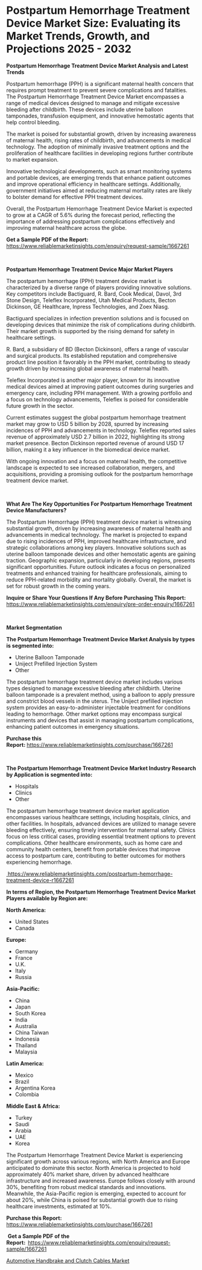 <p><h1>Postpartum Hemorrhage Treatment Device Market Size: Evaluating its Market Trends, Growth, and Projections 2025 - 2032</h1></p><p><strong>Postpartum Hemorrhage Treatment Device Market Analysis and Latest Trends</strong></p>
<p><p>Postpartum hemorrhage (PPH) is a significant maternal health concern that requires prompt treatment to prevent severe complications and fatalities. The Postpartum Hemorrhage Treatment Device Market encompasses a range of medical devices designed to manage and mitigate excessive bleeding after childbirth. These devices include uterine balloon tamponades, transfusion equipment, and innovative hemostatic agents that help control bleeding.</p><p>The market is poised for substantial growth, driven by increasing awareness of maternal health, rising rates of childbirth, and advancements in medical technology. The adoption of minimally invasive treatment options and the proliferation of healthcare facilities in developing regions further contribute to market expansion.</p><p>Innovative technological developments, such as smart monitoring systems and portable devices, are emerging trends that enhance patient outcomes and improve operational efficiency in healthcare settings. Additionally, government initiatives aimed at reducing maternal mortality rates are likely to bolster demand for effective PPH treatment devices. </p><p>Overall, the Postpartum Hemorrhage Treatment Device Market is expected to grow at a CAGR of 5.6% during the forecast period, reflecting the importance of addressing postpartum complications effectively and improving maternal healthcare across the globe.</p></p>
<p><strong>Get a Sample PDF of the Report:&nbsp;</strong> <a href="https://www.reliablemarketinsights.com/enquiry/request-sample/1667261?utm_campaign=3270&utm_medium=2&utm_source=Github&utm_content=ia&utm_term=08032025&utm_id=postpartum-hemorrhage-treatment-device">https://www.reliablemarketinsights.com/enquiry/request-sample/1667261</a></p>
<p>&nbsp;</p>
<p><strong>Postpartum Hemorrhage Treatment Device Major Market Players</strong></p>
<p><p>The postpartum hemorrhage (PPH) treatment device market is characterized by a diverse range of players providing innovative solutions. Key competitors include Bactiguard, R. Bard, Cook Medical, Davol, 3rd Stone Design, Teleflex Incorporated, Utah Medical Products, Becton Dickinson, GE Healthcare, Inpress Technologies, and Zoex Niasg. </p><p>Bactiguard specializes in infection prevention solutions and is focused on developing devices that minimize the risk of complications during childbirth. Their market growth is supported by the rising demand for safety in healthcare settings.</p><p>R. Bard, a subsidiary of BD (Becton Dickinson), offers a range of vascular and surgical products. Its established reputation and comprehensive product line position it favorably in the PPH market, contributing to steady growth driven by increasing global awareness of maternal health.</p><p>Teleflex Incorporated is another major player, known for its innovative medical devices aimed at improving patient outcomes during surgeries and emergency care, including PPH management. With a growing portfolio and a focus on technology advancements, Teleflex is poised for considerable future growth in the sector.</p><p>Current estimates suggest the global postpartum hemorrhage treatment market may grow to USD 5 billion by 2028, spurred by increasing incidences of PPH and advancements in technology. Teleflex reported sales revenue of approximately USD 2.7 billion in 2022, highlighting its strong market presence. Becton Dickinson reported revenue of around USD 17 billion, making it a key influencer in the biomedical device market.</p><p>With ongoing innovation and a focus on maternal health, the competitive landscape is expected to see increased collaboration, mergers, and acquisitions, providing a promising outlook for the postpartum hemorrhage treatment device market.</p></p>
<p>&nbsp;</p>
<p><strong>What Are The Key Opportunities For Postpartum Hemorrhage Treatment Device Manufacturers?</strong></p>
<p><p>The Postpartum Hemorrhage (PPH) treatment device market is witnessing substantial growth, driven by increasing awareness of maternal health and advancements in medical technology. The market is projected to expand due to rising incidences of PPH, improved healthcare infrastructure, and strategic collaborations among key players. Innovative solutions such as uterine balloon tamponade devices and other hemostatic agents are gaining traction. Geographic expansion, particularly in developing regions, presents significant opportunities. Future outlook indicates a focus on personalized treatments and enhanced training for healthcare professionals, aiming to reduce PPH-related morbidity and mortality globally. Overall, the market is set for robust growth in the coming years.</p></p>
<p><strong>Inquire or Share Your Questions If Any Before Purchasing This Report:</strong> <a href="https://www.reliablemarketinsights.com/enquiry/pre-order-enquiry/1667261?utm_campaign=3270&utm_medium=2&utm_source=Github&utm_content=ia&utm_term=08032025&utm_id=postpartum-hemorrhage-treatment-device">https://www.reliablemarketinsights.com/enquiry/pre-order-enquiry/1667261</a></p>
<p>&nbsp;</p>
<p><strong>Market Segmentation</strong></p>
<p><strong>The Postpartum Hemorrhage Treatment Device Market Analysis by types is segmented into:</strong></p>
<p><ul><li>Uterine Balloon Tamponade</li><li>Uniject Prefilled Injection System</li><li>Other</li></ul></p>
<p><p>The postpartum hemorrhage treatment device market includes various types designed to manage excessive bleeding after childbirth. Uterine balloon tamponade is a prevalent method, using a balloon to apply pressure and constrict blood vessels in the uterus. The Uniject prefilled injection system provides an easy-to-administer injectable treatment for conditions leading to hemorrhage. Other market options may encompass surgical instruments and devices that assist in managing postpartum complications, enhancing patient outcomes in emergency situations.</p></p>
<p><strong>Purchase this Report:&nbsp;</strong><a href="https://www.reliablemarketinsights.com/purchase/1667261?utm_campaign=3270&utm_medium=2&utm_source=Github&utm_content=ia&utm_term=08032025&utm_id=postpartum-hemorrhage-treatment-device">https://www.reliablemarketinsights.com/purchase/1667261</a></p>
<p>&nbsp;</p>
<p><strong>The Postpartum Hemorrhage Treatment Device Market Industry Research by Application is segmented into:</strong></p>
<p><ul><li>Hospitals</li><li>Clinics</li><li>Other</li></ul></p>
<p><p>The postpartum hemorrhage treatment device market application encompasses various healthcare settings, including hospitals, clinics, and other facilities. In hospitals, advanced devices are utilized to manage severe bleeding effectively, ensuring timely intervention for maternal safety. Clinics focus on less critical cases, providing essential treatment options to prevent complications. Other healthcare environments, such as home care and community health centers, benefit from portable devices that improve access to postpartum care, contributing to better outcomes for mothers experiencing hemorrhage.</p></p>
<p><a href="https://www.reliablemarketinsights.com/postpartum-hemorrhage-treatment-device-r1667261?utm_campaign=3270&utm_medium=2&utm_source=Github&utm_content=ia&utm_term=08032025&utm_id=postpartum-hemorrhage-treatment-device">&nbsp;https://www.reliablemarketinsights.com/postpartum-hemorrhage-treatment-device-r1667261</a></p>
<p><strong>In terms of Region, the Postpartum Hemorrhage Treatment Device Market Players available by Region are:</strong></p>
<p>
    <p> <strong> North America: </strong>
        <ul>
            <li>United States</li>
            <li>Canada</li>
        </ul>
        </p> 
    <p> <strong> Europe: </strong>
        <ul>
            <li>Germany</li>
            <li>France</li>
            <li>U.K.</li>
            <li>Italy</li>
            <li>Russia</li>
        </ul>
        </p> 
    <p> <strong> Asia-Pacific: </strong>
        <ul>
            <li>China</li>
            <li>Japan</li>
            <li>South Korea</li>
            <li>India</li>
            <li>Australia</li>
            <li>China Taiwan</li>
            <li>Indonesia</li>
            <li>Thailand</li>
            <li>Malaysia</li>
        </ul>
        </p> 
    <p> <strong> Latin America: </strong>
        <ul>
            <li>Mexico</li>
            <li>Brazil</li>
            <li>Argentina Korea</li>
            <li>Colombia</li>
        </ul>
        </p> 
    <p> <strong> Middle East & Africa: </strong>
        <ul>
            <li>Turkey</li>
            <li>Saudi</li>
            <li>Arabia</li>
            <li>UAE</li>
            <li>Korea</li>
        </ul>
    </p>
    </p>
<p><p>The Postpartum Hemorrhage Treatment Device Market is experiencing significant growth across various regions, with North America and Europe anticipated to dominate this sector. North America is projected to hold approximately 40% market share, driven by advanced healthcare infrastructure and increased awareness. Europe follows closely with around 30%, benefiting from robust medical standards and innovations. Meanwhile, the Asia-Pacific region is emerging, expected to account for about 20%, while China is poised for substantial growth due to rising healthcare investments, estimated at 10%.</p></p>
<p><strong>Purchase this Report: </strong><a href="https://www.reliablemarketinsights.com/purchase/1667261?utm_campaign=3270&utm_medium=2&utm_source=Github&utm_content=ia&utm_term=08032025&utm_id=postpartum-hemorrhage-treatment-device">https://www.reliablemarketinsights.com/purchase/1667261</a></p>
<p>&nbsp;<strong>Get a Sample PDF of the Report:&nbsp;&nbsp;</strong><a href="https://www.reliablemarketinsights.com/enquiry/request-sample/1667261?utm_campaign=3270&utm_medium=2&utm_source=Github&utm_content=ia&utm_term=08032025&utm_id=postpartum-hemorrhage-treatment-device">https://www.reliablemarketinsights.com/enquiry/request-sample/1667261</a></p>
<p><strong></strong></p>
<p><p><a href="https://github.com/iquiseeboli/Market-Research-Report-List-1/blob/main/automotive-handbrake-and-clutch-cables-market.md?utm_campaign=3270&utm_medium=2&utm_source=Github&utm_content=ia&utm_term=08032025&utm_id=postpartum-hemorrhage-treatment-device">Automotive Handbrake and Clutch Cables Market</a></p></p>